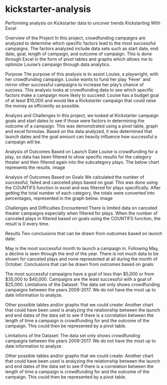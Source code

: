 # kickstarter-analysis
Performing analysis on Kickstarter data to uncover trends
Kickstarting With Excel

Overview of the Project
In this project, crowdfunding campaigns are analyzed to determine which specific factors lead to the most successful campaigns. The factors analyzed include data sets such as start date, end date, goal, length of campaign, and outcome of campaign. This is done through Excel in the form of pivot tables and graphs which allows me to optimize Louise’s campaign through data analytics.

Purpose
The purpose of this analysis is to assist Louise, a playwright, with her crowdfunding campaign. Louise wants to fund her play ‘Fever’ and mirror other successful campaigns to increase her play’s chance of success. This analysis looks at crowdfunding data to see which specific factors make a campaign more likely to succeed. Louise has a budget goal of at least $10,000 and would like a Kickstarter campaign that could raise the money as efficiently as possible.

Analysis and Challenges
In this project, we looked at Kickstarter campaign goals and start dates to see if those were factors in determining the outcome of a campaign. This was demonstrated using a pivot table, graph and excel formulas. Based on the data analyzed, it was determined that launch dates and the goal amount can heavily influence how successful a campaign will be.

Analysis of Outcomes Based on Launch Date
Louise is crowdfunding for a play, so data has been filtered to show specific results for the category theater and then filtered again into the subcategory plays. The below chart represents the results.
image

Analysis of Outcomes Based on Goals
We calculated the number of successful, failed and canceled plays based on goal. This was done using the COUNTIFS function in excel and was filtered for plays specifically. After getting the total number of each category, the totals were converted into percentages, represented in the graph below.
image

Challenges and Difficulties Encountered
There is limited data on canceled theater campaigns especially when filtered for plays. When the number of canceled plays in filtered based on goals using the COUNTIFS function, the result is 0 every time.

Results
Two conclusions that can be drawn from outcomes based on launch date:

May is the most successful month to launch a campaign in. Following May, a decline is seen through the end of the year.
There is not much data to be shown for canceled plays and none represented at all during the month of October.
Conclusions that can be drawn from outcomes based on goals:

The most successful campaigns have a goal of less than $5,000 or from $35,000 to $40,000.
Campaigns are the least successful with a goal of $25,000.
Limitations of the Dataset:
The data set only shows crowdfunding campaigns between the years 2009-2017. We do not have the most up to date information to analyze.

Other possible tables and/or graphs that we could create:
Another chart that could have been used is analyzing the relationship between the launch and end dates of the data set to see if there is a correlation between the length of time a campaign is crowdfunding for and the outcome of the campaign. This could then be represented by a pivot table.

Limitations of the Dataset:
The data set only shows crowdfunding campaigns between the years 2009-2017. We do not have the most up to date information to analyze.

Other possible tables and/or graphs that we could create:
Another chart that could have been used is analyzing the relationship between the launch and end dates of the data set to see if there is a correlation between the length of time a campaign is crowdfunding for and the outcome of the campaign. This could then be represented by a pivot table.
